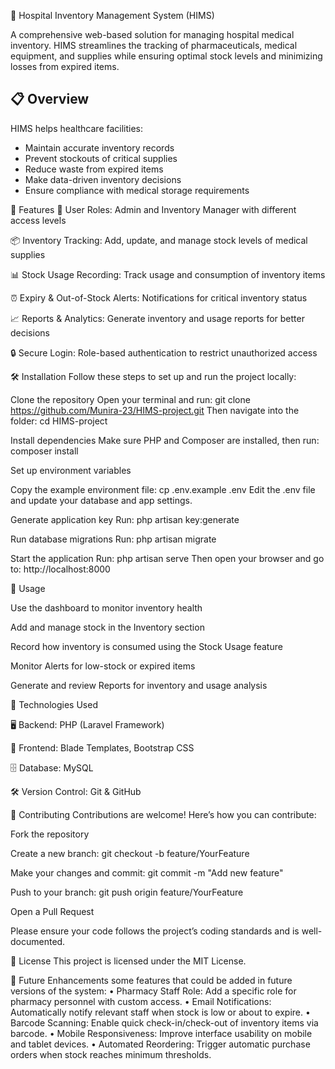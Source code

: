 🏥 Hospital Inventory Management System (HIMS)

A comprehensive web-based solution for managing hospital medical inventory. HIMS streamlines the tracking of pharmaceuticals, medical equipment, and supplies while ensuring optimal stock levels and minimizing losses from expired items.

## 📋 Overview

HIMS helps healthcare facilities:
- Maintain accurate inventory records
- Prevent stockouts of critical supplies
- Reduce waste from expired items
- Make data-driven inventory decisions
- Ensure compliance with medical storage requirements

🚀 Features
👥 User Roles: Admin and Inventory Manager with different access levels

📦 Inventory Tracking: Add, update, and manage stock levels of medical supplies

📊 Stock Usage Recording: Track usage and consumption of inventory items

⏰ Expiry & Out-of-Stock Alerts: Notifications for critical inventory status

📈 Reports & Analytics: Generate inventory and usage reports for better decisions

🔒 Secure Login: Role-based authentication to restrict unauthorized access

🛠️ Installation
Follow these steps to set up and run the project locally:

Clone the repository
Open your terminal and run:
git clone https://github.com/Munira-23/HIMS-project.git
Then navigate into the folder:
cd HIMS-project

Install dependencies
Make sure PHP and Composer are installed, then run:
composer install

Set up environment variables

Copy the example environment file:
cp .env.example .env
Edit the .env file and update your database and app settings.

Generate application key
Run:
php artisan key:generate

Run database migrations
Run:
php artisan migrate

Start the application
Run:
php artisan serve
Then open your browser and go to:
http://localhost:8000

📖 Usage

Use the dashboard to monitor inventory health

Add and manage stock in the Inventory section

Record how inventory is consumed using the Stock Usage feature

Monitor Alerts for low-stock or expired items

Generate and review Reports for inventory and usage analysis

🧰 Technologies Used

🖥️ Backend: PHP (Laravel Framework)

🎨 Frontend: Blade Templates, Bootstrap CSS

🗄️ Database: MySQL

🛠️ Version Control: Git & GitHub

🤝 Contributing
Contributions are welcome! Here’s how you can contribute:

Fork the repository

Create a new branch: git checkout -b feature/YourFeature

Make your changes and commit: git commit -m "Add new feature"

Push to your branch: git push origin feature/YourFeature

Open a Pull Request

Please ensure your code follows the project’s coding standards and is well-documented.

📄 License
This project is licensed under the MIT License.


🚀 Future Enhancements
some features that could be added in future versions of the system:
	•	Pharmacy Staff Role: Add a specific role for pharmacy personnel with custom access.
	•	Email Notifications: Automatically notify relevant staff when stock is low or about to expire.
	•	Barcode Scanning: Enable quick check-in/check-out of inventory items via barcode.
	•	Mobile Responsiveness: Improve interface usability on mobile and tablet devices.
	•	Automated Reordering: Trigger automatic purchase orders when stock reaches minimum thresholds.
